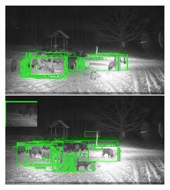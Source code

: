 ![20210206-171714-172717](in2/20210206/20210206-171714-172717_0_.jpg)
![20210206-172723-173727](in2/20210206/20210206-172723-173727_0_.jpg)
